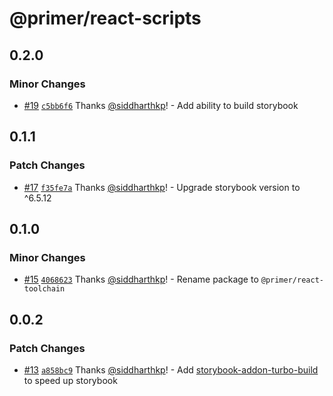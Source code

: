 # @primer/react-scripts

## 0.2.0

### Minor Changes

- [#19](https://github.com/primer/react-toolchain/pull/19) [`c5bb6f6`](https://github.com/primer/react-toolchain/commit/c5bb6f61e9ff514ab86850285537c8093f94e561) Thanks [@siddharthkp](https://github.com/siddharthkp)! - Add ability to build storybook

## 0.1.1

### Patch Changes

- [#17](https://github.com/primer/react-toolchain/pull/17) [`f35fe7a`](https://github.com/primer/react-toolchain/commit/f35fe7aad6329095f1a104df284e83a0496ac30f) Thanks [@siddharthkp](https://github.com/siddharthkp)! - Upgrade storybook version to ^6.5.12

## 0.1.0

### Minor Changes

- [#15](https://github.com/primer/react-toolchain/pull/15) [`4068623`](https://github.com/primer/react-toolchain/commit/406862300f28d3fd4d4762074303918dacb77da3) Thanks [@siddharthkp](https://github.com/siddharthkp)! - Rename package to `@primer/react-toolchain`

## 0.0.2

### Patch Changes

- [#13](https://github.com/primer/react-scripts/pull/13) [`a858bc9`](https://github.com/primer/react-scripts/commit/a858bc98f2c8b6b63e35ae09565a3ef9b8164df2) Thanks [@siddharthkp](https://github.com/siddharthkp)! - Add [storybook-addon-turbo-build](https://storybook.js.org/addons/storybook-addon-turbo-build) to speed up storybook
